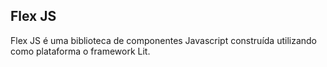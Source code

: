 ## Flex JS

Flex JS é uma biblioteca de componentes Javascript construída utilizando como plataforma o framework Lit.